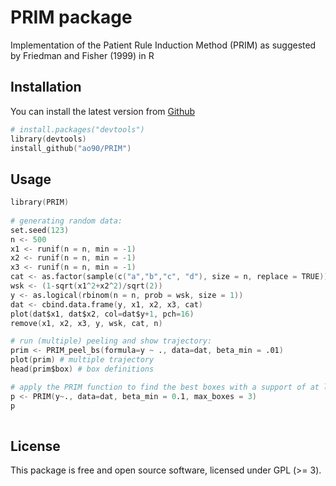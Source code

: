 # PRIM package
Implementation of the Patient Rule Induction Method (PRIM) as suggested by Friedman and Fisher (1999) in R


 
 
## Installation
 
You can install the latest version from
[Github](https://github.com/ao90/PRIM)
 
```s
# install.packages("devtools")
library(devtools)
install_github("ao90/PRIM") 
```
 
## Usage
 
```s
library(PRIM)
 
# generating random data:
set.seed(123)
n <- 500
x1 <- runif(n = n, min = -1)
x2 <- runif(n = n, min = -1)
x3 <- runif(n = n, min = -1)
cat <- as.factor(sample(c("a","b","c", "d"), size = n, replace = TRUE))
wsk <- (1-sqrt(x1^2+x2^2)/sqrt(2))
y <- as.logical(rbinom(n = n, prob = wsk, size = 1))
dat <- cbind.data.frame(y, x1, x2, x3, cat)
plot(dat$x1, dat$x2, col=dat$y+1, pch=16)
remove(x1, x2, x3, y, wsk, cat, n)

# run (multiple) peeling and show trajectory:
prim <- PRIM_peel_bs(formula=y ~ ., data=dat, beta_min = .01)
plot(prim) # multiple trajectory
head(prim$box) # box definitions

# apply the PRIM function to find the best boxes with a support of at least 0.1:
p <- PRIM(y~., data=dat, beta_min = 0.1, max_boxes = 3)
p
 
```
 
## License
 
This package is free and open source software, licensed under GPL (>= 3).

